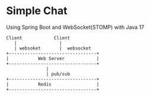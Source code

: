 # Simple Chat

Using Spring Boot and WebSocket(STOMP) with Java 17

```
Client            Client
   |                |
   | websoket       |  websocket
+---------------------------------+
|           Web Server            |
+---------------------------------+
               |
               | pub/sub
+---------------------------------+
|           Redis                 |
+---------------------------------+
```
